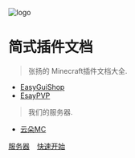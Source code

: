 ![logo](https://docsify.js.org/_media/icon.svg)

# 简式插件文档

> 张扬的 Minecraft插件文档大全.

* [EasyGuiShop](https://www.mcbbs.net/thread-1321609-1-1.html) &ensp;
* [EsayPVP](https://www.mcbbs.net/thread-1339244-1-1.html)
> 我们的服务器.

* [云朵MC](CloudMC/zh_CN/README)

[服务器](#简式插件列表) &ensp;
[快速开始](#简式插件列表)
